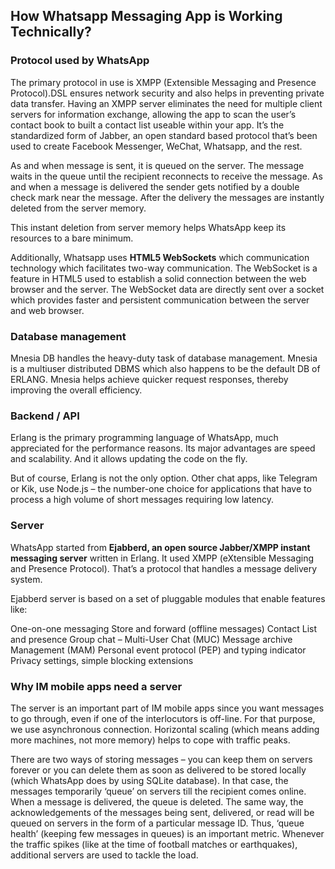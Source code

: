 ## How Whatsapp Messaging App is Working Technically?

### Protocol used by WhatsApp

The primary protocol in use is XMPP (Extensible Messaging and Presence Protocol).DSL ensures network security and also helps in preventing private data transfer.
Having an XMPP server eliminates the need for multiple client servers for information exchange, allowing the app to scan the user’s contact book to built a contact list useable within your app. It’s the standardized form of Jabber, an open standard based protocol that’s been used to create Facebook Messenger, WeChat, Whatsapp, and the rest.

As and when message is sent, it is queued on the server. The message waits in the queue until the recipient reconnects to receive the message. As and when a message is delivered the sender gets notified by a double check mark near the message. After the delivery the messages are instantly deleted from the server memory.

This instant deletion from server memory helps WhatsApp keep its resources to a bare minimum.

Additionally, Whatsapp uses **HTML5 WebSockets** which communication technology which facilitates two-way communication. The WebSocket is a feature in HTML5 used to establish a solid connection between the web browser and the server. The WebSocket data are directly sent over a socket which provides faster and persistent communication between the server and web browser.

### Database management

Mnesia DB handles the heavy-duty task of database management. Mnesia is a multiuser distributed DBMS which also happens to be the default DB of ERLANG. Mnesia helps achieve quicker request responses, thereby improving the overall efficiency.

### Backend / API

Erlang is the primary programming language of WhatsApp, much appreciated for the performance reasons. Its major advantages are speed and scalability. And it allows updating the code on the fly.

But of course, Erlang is not the only option. Other chat apps, like Telegram or Kik, use Node.js – the number-one choice for applications that have to process a high volume of short messages requiring low latency.

### Server

WhatsApp started from **Ejabberd, an open source Jabber/XMPP instant messaging server** written in Erlang. It used XMPP (eXtensible Messaging and Presence Protocol). That’s a protocol that handles a message delivery system.

Ejabberd server is based on a set of pluggable modules that enable features like:

One-on-one messaging
Store and forward (offline messages)
Contact List and presence
Group chat – Multi-User Chat (MUC)
Message archive Management (MAM)
Personal event protocol (PEP) and typing indicator
Privacy settings, simple blocking extensions

### Why IM mobile apps need a server

The server is an important part of IM mobile apps since you want messages to go through, even if one of the interlocutors is off-line. For that purpose, we use asynchronous connection. Horizontal scaling (which means adding more machines, not more memory) helps to cope with traffic peaks.

There are two ways of storing messages – you can keep them on servers forever or you can delete them as soon as delivered to be stored locally (which WhatsApp does by using SQLite database). In that case, the messages temporarily ‘queue’ on servers till the recipient comes online. When a message is delivered, the queue is deleted. The same way, the acknowledgements of the messages being sent, delivered, or read will be queued on servers in the form of a particular message ID. Thus, ‘queue health’ (keeping few messages in queues) is an important metric. Whenever the traffic spikes (like at the time of football matches or earthquakes), additional servers are used to tackle the load.
